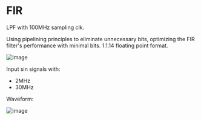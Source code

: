 
# FIR
LPF with 100MHz sampling clk.

Using pipelining principles to eliminate unnecessary bits, optimizing the FIR filter's performance with minimal bits.
1.1.14 floating point format.


![image](https://github.com/user-attachments/assets/9843bdc1-aaed-4679-9c90-0f95f0b7afba)


Input sin signals with: 
- 2MHz
- 30MHz

Waveform:


![image](https://github.com/user-attachments/assets/054b1268-89b2-4db4-a7f3-161b46a932d3)


